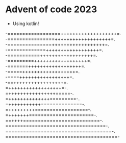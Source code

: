 # Advent of code 2023

- Using kotlin!

-==================+++++++++++++++++++=.                         
-================+++++++++++++++++++=.                           
-===============++++++++++++++++++=.                             
-=============++++++++++++++++++=.                               
-===========++++++++++++++++++=.                                 
-=========++++++++++++++++++=.                                   
-=======++++++++++++++++++=.                                     
-=====++++++++++++++++++=.                                       
-====+++++++++++++++++=.                                         
-==+++++++++++++++++=.                                           
=++++++++++++++++++=-.                                           
=++++++++++++++++=====-.                                         
=++++++++++++++=========-.                                       
=+++++++++++==============-.                                     
=+++++++++==================-.                                   
=+++++++======================-.                                 
==++++==========================-.                               
==================================-.                             
====================================-.                           
======================================- 
